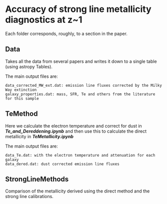 # Accuracy of strong line metallicity diagnostics at z~1

Each folder corresponds, roughly, to a section in the paper.

## Data

Takes all the data from several papers and writes it down to a single table (using astropy Tables).

The main output files are:
    
    data_corrected_MW_ext.dat: emission line fluxes corrected by the Milky Way extinction
    galaxy_properties.dat: mass, SFR, Te and others from the literature for this sample

## TeMethod

Here we calculate the electron temperature and correct for dust in ***Te_and_Dereddening.ipynb*** and then use this to calculate the direct metallicity in ***TeMetallicity.ipynb***

The main output files are:

    data_Te.dat: with the electron temperature and attenuation for each galaxy
    data_dered.dat: dust corrected emission line fluxes

## StrongLineMethods

Comparison of the metallicity derived using the direct method and the strong line calibrations.  
